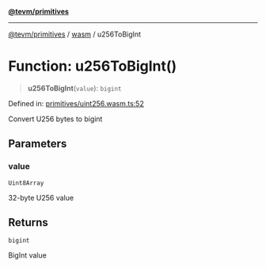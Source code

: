[**@tevm/primitives**](../../../../README.md)

***

[@tevm/primitives](../../../../globals.md) / [wasm](../README.md) / u256ToBigInt

# Function: u256ToBigInt()

> **u256ToBigInt**(`value`): `bigint`

Defined in: [primitives/uint256.wasm.ts:52](https://github.com/evmts/primitives/blob/main/src/primitives/uint256.wasm.ts#L52)

Convert U256 bytes to bigint

## Parameters

### value

`Uint8Array`

32-byte U256 value

## Returns

`bigint`

BigInt value
